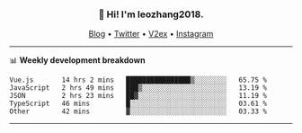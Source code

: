 <h3 align="center">👋 Hi! I'm leozhang2018.</h3>
<p align="center">
  <a href="https://leozhang2018.me">Blog</a> •
  <a href="https://twitter.com/leozhang2018">Twitter</a> •
  <a href="https://www.v2ex.com/member/leozhang">V2ex</a> •
  <a href="https://www.instagram.com/leozhanghere">Instagram</a>
</p>

-------

📊 **Weekly development breakdown**
<!--START_SECTION:waka-->

```text
Vue.js       14 hrs 2 mins   ████████████████▒░░░░░░░░   65.75 %
JavaScript   2 hrs 49 mins   ███▒░░░░░░░░░░░░░░░░░░░░░   13.19 %
JSON         2 hrs 23 mins   ██▓░░░░░░░░░░░░░░░░░░░░░░   11.19 %
TypeScript   46 mins         █░░░░░░░░░░░░░░░░░░░░░░░░   03.61 %
Other        42 mins         ▓░░░░░░░░░░░░░░░░░░░░░░░░   03.33 %
```

<!--END_SECTION:waka-->
-------
